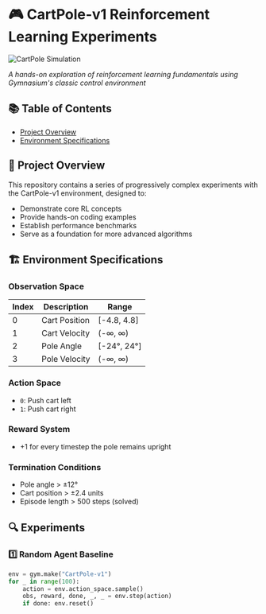 # 🎮 CartPole-v1 Reinforcement Learning Experiments

![CartPole Simulation](https://gymnasium.farama.org/_images/cart_pole.gif)

*A hands-on exploration of reinforcement learning fundamentals using Gymnasium's classic control environment*

## 📚 Table of Contents
- [Project Overview](#-project-overview)
- [Environment Specifications](#-environment-specifications)
## 🌟 Project Overview

This repository contains a series of progressively complex experiments with the CartPole-v1 environment, designed to:
- Demonstrate core RL concepts
- Provide hands-on coding examples
- Establish performance benchmarks
- Serve as a foundation for more advanced algorithms

## 🏗️ Environment Specifications

### Observation Space
| Index | Description        | Range          |
|-------|-------------------|---------------|
| 0     | Cart Position     | [-4.8, 4.8]   |
| 1     | Cart Velocity     | (-∞, ∞)       |
| 2     | Pole Angle        | [-24°, 24°]   |
| 3     | Pole Velocity     | (-∞, ∞)       |

### Action Space
- `0`: Push cart left
- `1`: Push cart right

### Reward System
- +1 for every timestep the pole remains upright

### Termination Conditions
- Pole angle > ±12°
- Cart position > ±2.4 units
- Episode length > 500 steps (solved)

## 🔍 Experiments

### 1️⃣ Random Agent Baseline
```python
env = gym.make("CartPole-v1")
for _ in range(100):
    action = env.action_space.sample()
    obs, reward, done, _, _ = env.step(action)
    if done: env.reset()
